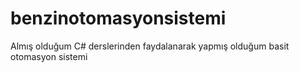 # benzinotomasyonsistemi
Almış olduğum C# derslerinden faydalanarak yapmış olduğum basit otomasyon sistemi
